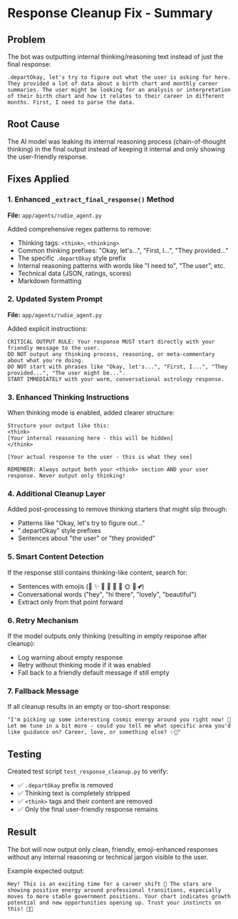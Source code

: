# Response Cleanup Fix - Summary

## Problem
The bot was outputting internal thinking/reasoning text instead of just the final response:

```
.departOkay, let's try to figure out what the user is asking for here. They provided a lot of data about a birth chart and monthly career summaries. The user might be looking for an analysis or interpretation of their birth chart and how it relates to their career in different months. First, I need to parse the data.
```

## Root Cause
The AI model was leaking its internal reasoning process (chain-of-thought thinking) in the final output instead of keeping it internal and only showing the user-friendly response.

## Fixes Applied

### 1. Enhanced `_extract_final_response()` Method
**File:** `app/agents/rudie_agent.py`

Added comprehensive regex patterns to remove:
- Thinking tags: `<think>`, `<thinking>`
- Common thinking prefixes: "Okay, let's...", "First, I...", "They provided..."
- The specific `.departOkay` style prefix
- Internal reasoning patterns with words like "I need to", "The user", etc.
- Technical data (JSON, ratings, scores)
- Markdown formatting

### 2. Updated System Prompt
**File:** `app/agents/rudie_agent.py`

Added explicit instructions:
```
CRITICAL OUTPUT RULE: Your response MUST start directly with your friendly message to the user. 
DO NOT output any thinking process, reasoning, or meta-commentary about what you're doing.
DO NOT start with phrases like "Okay, let's...", "First, I...", "They provided...", "The user might be...".
START IMMEDIATELY with your warm, conversational astrology response.
```

### 3. Enhanced Thinking Instructions
When thinking mode is enabled, added clearer structure:
```
Structure your output like this:
<think>
[Your internal reasoning here - this will be hidden]
</think>

[Your actual response to the user - this is what they see]

REMEMBER: Always output both your <think> section AND your user response. Never output only thinking!
```

### 4. Additional Cleanup Layer
Added post-processing to remove thinking starters that might slip through:
- Patterns like "Okay, let's try to figure out..."
- ".departOkay" style prefixes
- Sentences about "the user" or "they provided"

### 5. Smart Content Detection
If the response still contains thinking-like content, search for:
- Sentences with emojis (🌙 ✨ 💫 🌻 💖 🙏 🌞 🌿 💕)
- Conversational words ("hey", "hi there", "lovely", "beautiful")
- Extract only from that point forward

### 6. Retry Mechanism
If the model outputs only thinking (resulting in empty response after cleanup):
- Log warning about empty response
- Retry without thinking mode if it was enabled
- Fall back to a friendly default message if still empty

### 7. Fallback Message
If all cleanup results in an empty or too-short response:
```
"I'm picking up some interesting cosmic energy around you right now! 🌙 Let me tune in a bit more - could you tell me what specific area you'd like guidance on? Career, love, or something else? ✨🌿"
```

## Testing
Created test script `test_response_cleanup.py` to verify:
- ✅ `.departOkay` prefix is removed
- ✅ Thinking text is completely stripped
- ✅ `<think>` tags and their content are removed
- ✅ Only the final user-friendly response remains

## Result
The bot will now output only clean, friendly, emoji-enhanced responses without any internal reasoning or technical jargon visible to the user.

Example expected output:
```
Hey! This is an exciting time for a career shift 🌟 The stars are showing positive energy around professional transitions, especially moves to more stable government positions. Your chart indicates growth potential and new opportunities opening up. Trust your instincts on this! 💫✨
```
